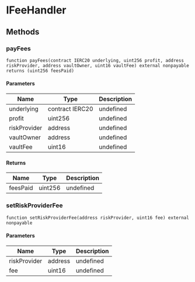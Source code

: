 # IFeeHandler









## Methods

### payFees

```solidity
function payFees(contract IERC20 underlying, uint256 profit, address riskProvider, address vaultOwner, uint16 vaultFee) external nonpayable returns (uint256 feesPaid)
```





#### Parameters

| Name | Type | Description |
|---|---|---|
| underlying | contract IERC20 | undefined
| profit | uint256 | undefined
| riskProvider | address | undefined
| vaultOwner | address | undefined
| vaultFee | uint16 | undefined

#### Returns

| Name | Type | Description |
|---|---|---|
| feesPaid | uint256 | undefined

### setRiskProviderFee

```solidity
function setRiskProviderFee(address riskProvider, uint16 fee) external nonpayable
```





#### Parameters

| Name | Type | Description |
|---|---|---|
| riskProvider | address | undefined
| fee | uint16 | undefined




